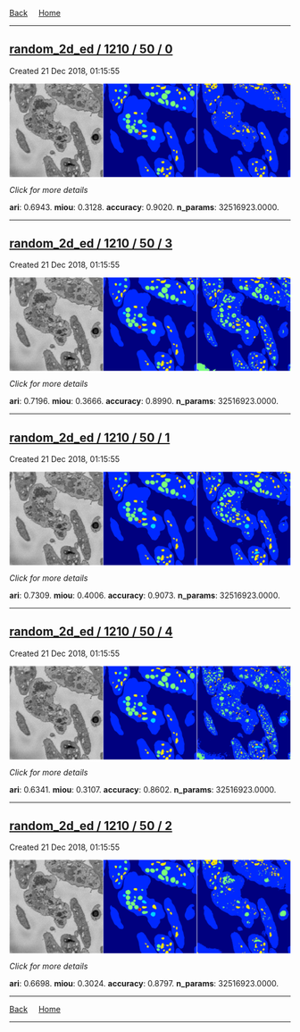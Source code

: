 
[Back](..)&nbsp;&nbsp;&nbsp;&nbsp;&nbsp;[Home](https://leapmanlab.github.io/snapshots)

---

<div class="summary"><a href="0"><h2>random_2d_ed / 1210 / 50 / 0</h2></a><p>Created 21 Dec 2018, 01:15:55
</p><a href="0"><img src="0/media/summary.png" align="center"></a><p>
<i>Click for more details</i>
</p></div>

**ari**: 0.6943. **miou**: 0.3128. **accuracy**: 0.9020. **n_params**: 32516923.0000. 

---

<div class="summary"><a href="3"><h2>random_2d_ed / 1210 / 50 / 3</h2></a><p>Created 21 Dec 2018, 01:15:55
</p><a href="3"><img src="3/media/summary.png" align="center"></a><p>
<i>Click for more details</i>
</p></div>

**ari**: 0.7196. **miou**: 0.3666. **accuracy**: 0.8990. **n_params**: 32516923.0000. 

---

<div class="summary"><a href="1"><h2>random_2d_ed / 1210 / 50 / 1</h2></a><p>Created 21 Dec 2018, 01:15:55
</p><a href="1"><img src="1/media/summary.png" align="center"></a><p>
<i>Click for more details</i>
</p></div>

**ari**: 0.7309. **miou**: 0.4006. **accuracy**: 0.9073. **n_params**: 32516923.0000. 

---

<div class="summary"><a href="4"><h2>random_2d_ed / 1210 / 50 / 4</h2></a><p>Created 21 Dec 2018, 01:15:55
</p><a href="4"><img src="4/media/summary.png" align="center"></a><p>
<i>Click for more details</i>
</p></div>

**ari**: 0.6341. **miou**: 0.3107. **accuracy**: 0.8602. **n_params**: 32516923.0000. 

---

<div class="summary"><a href="2"><h2>random_2d_ed / 1210 / 50 / 2</h2></a><p>Created 21 Dec 2018, 01:15:55
</p><a href="2"><img src="2/media/summary.png" align="center"></a><p>
<i>Click for more details</i>
</p></div>

**ari**: 0.6698. **miou**: 0.3024. **accuracy**: 0.8797. **n_params**: 32516923.0000. 

---

[Back](..)&nbsp;&nbsp;&nbsp;&nbsp;&nbsp;[Home](https://leapmanlab.github.io/snapshots)

---